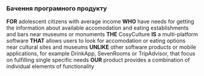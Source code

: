 ### Бачення програмного продукту

**FOR** adolescent citizens with average income **WHO** have needs for getting the information about available accomodation and eating establishments and bars near museums or monuments **THE** CosyCulture **IS** a multi-platform software **THAT** allows users to look for accomodation or eating options near cultural sites and museums **UNLIKE** other software products or mobile applications, for example DrinkApp, SevenRooms or TripAdvisor, that focus on fulfilling single specific needs **OUR** product provides a combination of individual elements of functionality
